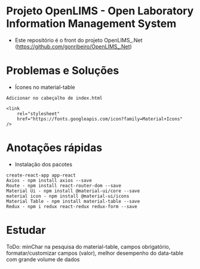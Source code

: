 # Projeto OpenLIMS - Open Laboratory Information Management System
- Este repositório é o front do projeto OpenLIMS_.Net (https://github.com/gonribeiro/OpenLIMS_.Net)

# Problemas e Soluções
- Ícones no material-table
```
Adicionar no cabeçalho de index.html

<link
    rel="stylesheet"
    href="https://fonts.googleapis.com/icon?family=Material+Icons"
/>
```

# Anotações rápidas
- Instalação dos pacotes
```
create-react-app app-react
Axios - npm install axios --save
Route - npm install react-router-dom --save
Material Ui - npm install @material-ui/core --save
material icon - npm install @material-ui/icons
Material Table - npm install material-table --save
Redux - npm i redux react-redux redux-form --save
```

# Estudar
ToDo: minChar na pesquisa do material-table, campos obrigatório, formatar/customizar campos (valor), melhor desempenho do data-table com grande volume de dados
